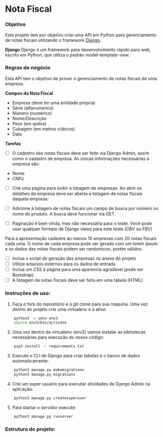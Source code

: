 # Nota Fiscal

###  Objetivo

Este projeto tem por objetivo criar uma API em Python para gerenciamento de notas fiscais utilizando o framework [Django].

**Django**
Django é um framework para desenvolvimento rápido para web, escrito em Python, que utiliza o padrão model-template-view. 

### Regras de negócio

Esta API tem o objetivo de prover o gerenciamento de notas fiscais de uma empresa.

**Campos da Nota Fiscal**

- Empresa (deve ter uma entidade própria)
- Série (alfanumerico)
- Número (numérico)
- Nome/Descrição
- Peso (em quilos)
- Cubagem (em metros cúbicos)
- Data

**Tarefas**

- [ ] O cadastro das notas fiscais deve ser feito via Django Admin, assim como o cadastro de empresa. As únicas informações necessárias à empresa são: 
- Nome
- CNPJ.

- [ ] Crie uma página para exibir a listagem de empresas. Ao abrir os detalhes da empresa deve ser aberta a listagem de notas fiscais daquela empresa.

- [ ] Adicione à listagem de notas fiscais um campo de busca por número ou nome do produto. A busca deve funcionar via GET.

- [ ] Paginação é bem vinda, mas não necessária para o teste.
Você pode usar qualquer formato de Django views para este teste (CBV ou FBV)

Para a apresentação cadastre ao menos 10 empresas com 20 notas fiscais cada uma. O nome de cada empresa pode ser gerado com um lorem ipsum e os dados das notas fiscais podem ser randomicos, porém válidos.

- [ ] Inclua o script de geração das empresas no anexo do projeto
- [ ] Utilize arquivos externos para os dados de entrada
- [ ] Inclua um CSS à página para uma aparencia agradável (pode ser Bootstrap)
- [ ] A listagem de notas fiscais deve ser feita em uma tabela (HTML)

### Instruções de uso:

1.  Faça o fork do repositório e o git clone para sua máquina. Uma vez dentro do projeto crie uma virtualenv e a ative:

```bash
    python3 -m venv env3
    source env3/bin/activate
```

2. Uma vez dentro da virtualenv (env3) vamos instalar as bibliotecas necessárias para execução do nosso código:

```bash
    pip3 install -r requirements.txt
```

3. Execute o CLI do Django para criar tabelas e o banco de dados automaticamente:

```bash
    python3 manage.py makemigrations
    python3 manage.py migrations
```

4. Crie um super usuário para executar atividades de Django Admin na aplicação:

```bash
    python3 manage.py createsuperuser
```

5.  Para startar o servidor execute:

```bash
    python3 manage.py runserver
```

### Estrutura do projeto:




[Django]: https://docs.djangoproject.com/en/3.1/
